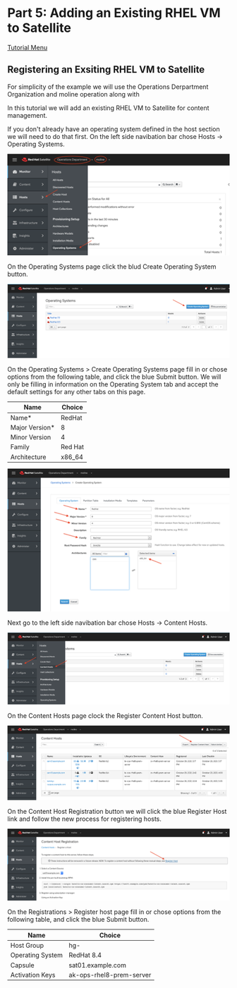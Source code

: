 # Part 5: Adding an Existing RHEL VM to Satellite

[Tutorial Menu](https://github.com/pslucas0212/RedHat-Satellite-VM-Provisioning-to-vSphere-Tutorial)  

## Registering an Exsiting RHEL VM to Satellite

For simplicity of the example we will use the Operations Derpartment Organization and moline operation along with 

In this tutorial we will add an existing RHEL VM to Satellite for content management.  

If you don't already have an operating system defined in the host section we will need to do that first.  On the left side navibation bar chose Hosts -> Operating Systems.

![Host -> Operating Systems](/images/sat83.png)

On the Operating Systems page click the blud Create Operating System button. 

![Blue Operating System button](/images/sat84.png)

On the Operating Systems > Create Operating Systems page fill in or chose options from the following table, and click the blue Submit button.  We will only be filling in information on the Operating System tab and accept the default settings for any other tabs on this page.  

Name | Choice
---- | ------
Name* | RedHat
Major Version* | 8
Minor Version | 4
Family | Red Hat
Architecture | x86_64

![Define Operating System](/images/sat85.png)

Next go to the left side navibation bar chose Hosts -> Content Hosts.

![Hosts -> Content Hosts](/images/sat86.png)

On the Content Hosts page clock the Register Content Host button.

![Register Content Host](/images/sat87.png)

On the Content Host Registration button we will click the blue Register Host link and follow the new process for registering hosts.

![Blue Register Hosts link](/images/sat88.png)

On the Registrations > Register host page fill in or chose options from the following table, and click the blue Submit button.

Name | Choice
---- | ------
Host Group | hg-
Operating System | RedHat 8.4
Capsule | sat01.example.com
Activation Keys | ak-ops-rhel8-prem-server
